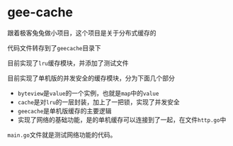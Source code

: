 # gee-cache
跟着极客兔兔做小项目，这个项目是关于分布式缓存的

代码文件转存到了`geecache`目录下

目前实现了`lru`缓存模块，并添加了测试文件

目前实现了单机版的并发安全的缓存模块，分为下面几个部分

+ `byteview`是`value`的一个实例，也就是`map`中的`value`
+ `cache`是对`lru`的一层封装，加上了一把锁，实现了并发安全
+ `geecache`是单机版缓存的主要逻辑
+ 实现了网络的基础功能，是的单机缓存可以连接到了一起，在文件`http.go`中

`main.go`文件就是测试网络功能的代码。